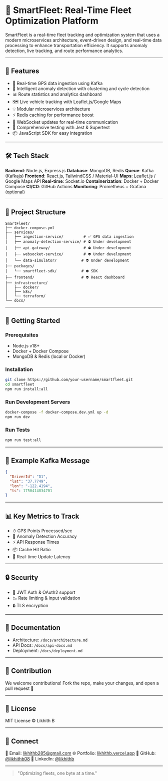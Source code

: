 # 🚚 SmartFleet: Real-Time Fleet Optimization Platform

SmartFleet is a real-time fleet tracking and optimization system that uses a modern microservices architecture, event-driven design, and real-time data processing to enhance transportation efficiency. It supports anomaly detection, live tracking, and route performance analytics.

---

## 🌟 Features

* 🔁 Real-time GPS data ingestion using Kafka
* 🧠 Intelligent anomaly detection with clustering and cycle detection
* 📊 Route statistics and analytics dashboard
* 🗺️ Live vehicle tracking with Leaflet.js/Google Maps
* 💡 Modular microservices architecture
* ⚡ Redis caching for performance boost
* 🔌 WebSocket updates for real-time communication
* 🧪 Comprehensive testing with Jest & Supertest
* 📦 JavaScript SDK for easy integration

---

## 🛠 Tech Stack

**Backend**: Node.js, Express.js
**Database**: MongoDB, Redis
**Queue**: Kafka (Kafkajs)
**Frontend**: React.js, TailwindCSS / Material-UI
**Maps**: Leaflet.js / Google Maps API
**Real-time**: Socket.io
**Containerization**: Docker + Docker Compose
**CI/CD**: GitHub Actions
**Monitoring**: Prometheus + Grafana (optional)

---

## 🧱 Project Structure

```
SmartFleet/
├── docker-compose.yml
├── services/
│   ├── ingestion-service/         # ✅ GPS data ingestion
│   ├── anomaly-detection-service/ # ⛔ Under development
│   ├── api-gateway/               # ⛔ Under development
│   ├── websocket-service/         # ⛔ Under development
│   └── data-simulator/           # ⛔ Under development
├── packages/
│   └── smartfleet-sdk/           # ⛔ SDK
├── frontend/                     # ⛔ React dashboard
├── infrastructure/
│   ├── docker/
│   ├── k8s/
│   └── terraform/
└── docs/
```

---

## 🚀 Getting Started

### Prerequisites

* Node.js v18+
* Docker + Docker Compose
* MongoDB & Redis (local or Docker)

### Installation

```bash
git clone https://github.com/your-username/smartfleet.git
cd smartfleet
npm run install:all
```

### Run Development Servers

```bash
docker-compose -f docker-compose.dev.yml up -d
npm run dev
```

### Run Tests

```bash
npm run test:all
```

---

## 🧪 Example Kafka Message

```json
{
  "DriverId": "D1",
  "lat": "37.7749",
  "lon": "-122.4194",
  "ts": 1750414834701
}
```

---

## 📊 Key Metrics to Track

* ⏱ GPS Points Processed/sec
* 🧠 Anomaly Detection Accuracy
* ⚡ API Response Times
* 📦 Cache Hit Ratio
* 📡 Real-time Update Latency

---

## 🔒 Security

* 🔐 JWT Auth & OAuth2 support
* 📉 Rate limiting & input validation
* 🔒 TLS encryption

---

## 📄 Documentation

* Architecture: `/docs/architecture.md`
* API Docs: `/docs/api-docs.md`
* Deployment: `/docs/deployment.md`

---

## 🙌 Contribution

We welcome contributions! Fork the repo, make your changes, and open a pull request 🚀

---

## 📃 License

MIT License © Likhith B

---

## 🤝 Connect

📧 Email: [likhithb285@gmail.com](mailto:likhithb285@gmail.com)
🌐 Portfolio: [likhithb.vercel.app](https://likhithb.vercel.app)
🐙 GitHub: [@likhithb08](https://github.com/likhithb08)
🔗 LinkedIn: [@likhithb](https://linkedin.com/in/ikhith-b-1a7364242)

---

> "Optimizing fleets, one byte at a time."

